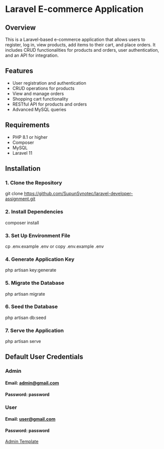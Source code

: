 # Laravel E-commerce Application

## Overview

This is a Laravel-based e-commerce application that allows users to register, log in, view products, add items to their cart, and place orders. It includes CRUD functionalities for products and orders, user authentication, and an API for integration.

## Features

-   User registration and authentication
-   CRUD operations for products
-   View and manage orders
-   Shopping cart functionality
-   RESTful API for products and orders
-   Advanced MySQL queries

## Requirements

-   PHP 8.1 or higher
-   Composer
-   MySQL
-   Laravel 11

## Installation

### 1. Clone the Repository

git clone https://github.com/SupunSynotec/laravel-developer-assignment.git

### 2. Install Dependencies

composer install

### 3. Set Up Environment File

cp .env.example .env or copy .env.example .env

### 4. Generate Application Key

php artisan key:generate

### 5. Migrate the Database

php artisan migrate

### 6. Seed the Database

php artisan db:seed

### 7. Serve the Application

php artisan serve

## Default User Credentials

### Admin

#### Email: admin@gmail.com
#### Password: password

### User

#### Email: user@gmail.com
#### Password: password

[Admin Template](https://adminlte.io/)
